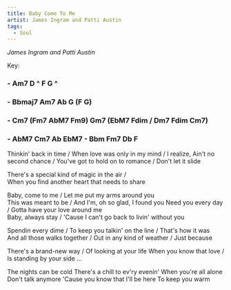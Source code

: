 ```yaml
---
title: Baby Come To Me
artist: James Ingram and Patti Austin 
tags: 
  - Soul
---
```

*James Ingram and Patti Austin*

Key: 
### - Am7 D ^ F G ^  
### - Bbmaj7 Am7 Ab G (F G) 
### - Cm7 (Fm7  AbM7  Fm9) Gm7 (EbM7 Fdim / Dm7 Fdim Cm7) 
### - AbM7 Cm7 Ab EbM7 - Bbm Fm7 Db F


Thinkin' back in time / When love was only in my mind / I realize, 
Ain't no second chance / You've got to hold on to romance / Don't let it slide   

There's a special kind of magic in the air /  
When you find another heart that needs to share  

Baby, come to me / Let me put my arms around you  
This was meant to be / And I'm, oh so glad, I found you
Need you every day / Gotta have your love around me  
Baby, always stay / 'Cause I can't go back to livin' without you 

Spendin every dime / To keep you talkin' on the line / That's how it was  
And all those walks together / Out in any kind of weather / Just because  

There's a brand-new way / Of looking at your life
When you know that love / Is standing by your side ...  

The nights can be cold  There's a chill to ev'ry evenin' When you're all alone  
Don't talk anymore  'Cause you know that I'll be here  To keep you warm    



